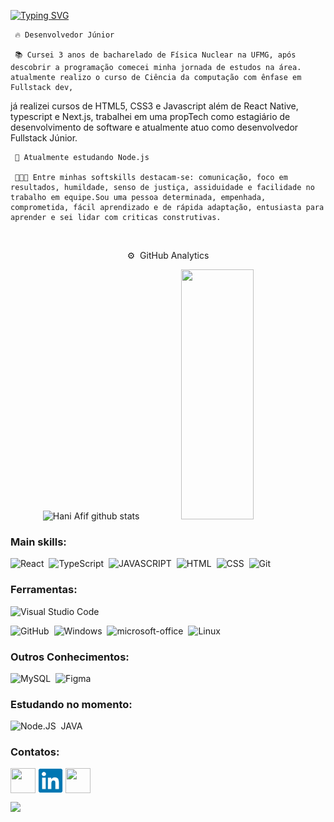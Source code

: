 [![Typing SVG](https://readme-typing-svg.herokuapp.com/?color=F73BE0&size=35&center=true&vCenter=true&width=1000&lines=Olá,+Meu+Nome+é+Hani+Yehia;Dev+Júnior;+:%29)](https://git.io/typing-svg)


  <p>
    
     🔥 Desenvolvedor Júnior
  
     📚 Cursei 3 anos de bacharelado de Física Nuclear na UFMG, após descobrir a programação comecei minha jornada de estudos na área. atualmente realizo o curso de Ciência da computação com ênfase em Fullstack dev,
já realizei cursos de HTML5, CSS3 e Javascript além de React Native, typescript e Next.js, trabalhei em uma propTech como estagiário de desenvolvimento de software e atualmente atuo como desenvolvedor Fullstack Júnior.

     🧠 Atualmente estudando Node.js
      
     👩🏾‍🎓 Entre minhas softskills destacam-se: comunicação, foco em resultados, humildade, senso de justiça, assiduidade e facilidade no trabalho em equipe.Sou uma pessoa determinada, empenhada, comprometida, fácil aprendizado e de rápida adaptação, entusiasta para aprender e sei lidar com criticas construtivas.
    
  </p>
                                                    
<br>
 <div>
  <p align=center>⚙️ &nbsp;GitHub Analytics</p>
  <p align="center">
  <img height="420px" width="50%" src="https://github-readme-stats.vercel.app/api?username=haniafif&show_icons=true&count_private=true&hide_border=true&title_color=F73BE0&icon_color=F73BE0&text_color=c9d1d9&bg_color=0d1117" alt="Hani Afif github stats" /> 
  <img height="400px" width="48%" src="https://github-readme-stats.vercel.app/api/top-langs/?username=haniafif&layout=compact&hide_border=true&title_color=F73BE0&text_color=F73BE0&bg_color=0d1117" />
  </p>
  </div>
  
  
### Main skills:
![React](https://img.shields.io/badge/-React-0D1117?style=for-the-badge&logo=react&labelColor=0D1117)&nbsp;
![TypeScript](https://img.shields.io/badge/-TypeScript-0D1117?style=for-the-badge&logo=typescript&labelColor=0D1117&textColor=0D1117)&nbsp;
![JAVASCRIPT](https://img.shields.io/badge/-Javascript-0D1117?style=for-the-badge&logo=JavaScript&logoColor=yellow&labelColor=0D1117)&nbsp;
![HTML](https://img.shields.io/badge/-HTML-0D1117?style=for-the-badge&logo=HTML5&labelColor=0D1117)&nbsp;
![CSS](https://img.shields.io/badge/-CSS-0D1117?style=for-the-badge&logo=CSS3&logoColor=1572B6&labelColor=0D1117)&nbsp;
![Git](https://img.shields.io/badge/-Git-0D1117?style=for-the-badge&logo=git&labelColor=0D1117)&nbsp;

### Ferramentas:
![Visual Studio Code](https://img.shields.io/badge/-Visual%20Studio%20Code-0D1117?style=for-the-badge&logo=visual-studio-code&logoColor=007ACC&labelColor=0D1117)&nbsp;
<!-- ![Git](https://img.shields.io/badge/-Git-0D1117?style=for-the-badge&logo=git&labelColor=0D1117)&nbsp; -->
![GitHub](https://img.shields.io/badge/-GitHub-0D1117?style=for-the-badge&logo=github&labelColor=0D1117)&nbsp;
![Windows](https://img.shields.io/badge/-Windows-0D1117?style=for-the-badge&logo=windows&labelColor=0D1117)&nbsp;
![microsoft-office](https://img.shields.io/badge/-microsoft_office-0D1117?style=for-the-badge&logo=microsoft-office&labelColor=0D1117)&nbsp;
![Linux](https://img.shields.io/badge/-Linux-0D1117?style=for-the-badge&logo=linux&labelColor=0D1117)&nbsp;

### Outros Conhecimentos:
![MySQL](https://img.shields.io/badge/-mysql-0D1117?style=for-the-badge&logo=mysql&labelColor=0D1117)&nbsp;
![Figma](https://img.shields.io/badge/-figma-0D1117?style=for-the-badge&logo=figma&labelColor=0D1117)&nbsp;

### Estudando no momento:
![Node.JS](https://img.shields.io/badge/-Node.JS-0D1117?style=for-the-badge&logo=node.js&labelColor=0D1117&textColor=0D1117)&nbsp;
JAVA

### Contatos:

<div style="display: inline_block">
  
<a href="mailto:haniaboultaif@gmail.com" target="_blank" style="text-decoration:none;"><img align="center"   height="40" width="40" src="https://encrypted-tbn0.gstatic.com/images?q=tbn:ANd9GcTS0M6ggYz32UW39FkUpTPAqSnNOeCR9YDNZ5bN6iog1RE8sLUbsuzt8O-d02CowQ3pS3Q&usqp=CAU"></a>
<a href="https://www.linkedin.com/in/hani-yehia/" target="_blank" style="text-decoration:none;" ><img align="center"   height="40" width="40" src="https://raw.githubusercontent.com/devicons/devicon/master/icons/linkedin/linkedin-original.svg"></a>
<a href="https://wa.me/5531991049113" target="_blank" style="text-decoration:none;"><img align="center"   height="40" width="40" src="https://logopng.com.br/logos/whatsapp-33.png"></a>
  
</div>



![](https://komarev.com/ghpvc/?username=haniafif)
